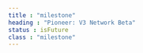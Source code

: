 ```yaml
---
title : "milestone"
heading : "Pioneer: V3 Network Beta"
status : isFuture
class : "milestone"
---
```

